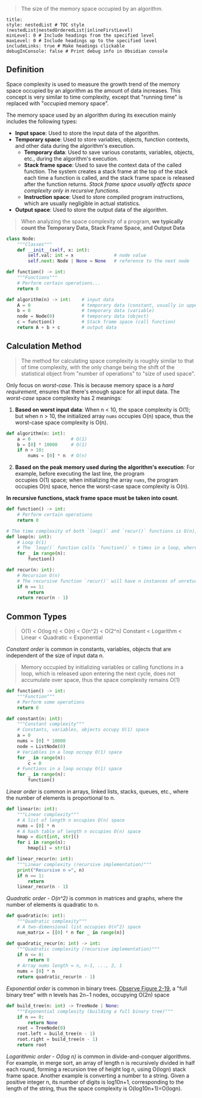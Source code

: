 > The size of the memory space occupied by an algorithm.

```table-of-contents
title: 
style: nestedList # TOC style (nestedList|nestedOrderedList|inlineFirstLevel)
minLevel: 0 # Include headings from the specified level
maxLevel: 0 # Include headings up to the specified level
includeLinks: true # Make headings clickable
debugInConsole: false # Print debug info in Obsidian console
```
## Definition
Space complexity is used to measure the growth trend of the memory space occupied by an algorithm as the amount of data increases. This concept is very similar to time complexity, except that "running time" is replaced with "occupied memory space".

The memory space used by an algorithm during its execution mainly includes the following types:
- **Input space**: Used to store the input data of the algorithm.
- **Temporary space**: Used to store variables, objects, function contexts, and other data during the algorithm's execution.
	- **Temporary data**: Used to save various constants, variables, objects, etc., during the algorithm's execution.
	- **Stack frame space**: Used to save the context data of the called function. The system creates a stack frame at the top of the stack each time a function is called, and the stack frame space is released after the function returns. _Stack frame space usually affects space complexity only in recursive functions._
	- **Instruction space**: Used to store compiled program instructions, which are usually negligible in actual statistics.
- **Output space**: Used to store the output data of the algorithm.
> When analyzing the space complexity of a program, **we typically count the Temporary Data, Stack Frame Space, and Output Data**

```python
class Node:
    """Classes"""
    def __init__(self, x: int):
        self.val: int = x               # node value
        self.next: Node | None = None   # reference to the next node

def function() -> int:
    """Functions"""
    # Perform certain operations...
    return 0

def algorithm(n) -> int:    # input data
    A = 0                   # temporary data (constant, usually in uppercase)
    b = 0                   # temporary data (variable)
    node = Node(0)          # temporary data (object)
    c = function()          # Stack frame space (call function)
    return A + b + c        # output data
```

## Calculation Method
> The method for calculating space complexity is roughly similar to that of time complexity, with the only change being the shift of the statistical object from "number of operations" to "size of used space".

Only focus on _worst-case_. This is because memory space is a _hard requirement_, ensures that there's enough space for all input data.
The _worst-case_ space complexity has 2 meanings:
1. **Based on worst input data**: When n < 10, the space complexity is O(1); but when n > 10, the initialized array `nums` occupies O(n) space, thus the worst-case space complexity is O(n).
```python
def algorithm(n: int):
    a = 0               # O(1)
    b = [0] * 10000     # O(1)
    if n > 10:
        nums = [0] * n  # O(n)
```

2. **Based on the peak memory used during the algorithm's execution**: For example, before executing the last line, the program occupies O(1) space; when initializing the array `nums`, the program occupies O(n) space, hence the worst-case space complexity is O(n).

**In recursive functions, stack frame space must be taken into count**.
```python
def function() -> int:
    # Perform certain operations
    return 0

# The time complexity of both `loop()` and `recur()` functions is O(n), but their space complexities differ. 
def loop(n: int):
    # Loop O(1)
	# The `loop()` function calls `function()` n times in a loop, where each iteration's `function()` returns and releases its stack frame space, so the space complexity remains O(1).
    for _ in range(n):
        function()

def recur(n: int):
    # Recursion O(n)
	# The recursive function `recur()` will have n instances of unreturned `recur()` existing simultaneously during its execution, thus occupying O(n) stack frame space.
    if n == 1:
        return
    return recur(n - 1)
```

## Common Types
> O(1) < O(log n) < O(n) < O(n^2) < O(2^n)
> Constant < Logarithm < Linear < Quadratic < Exponential

_Constant order_ is common in constants, variables, objects that are independent of the size of input data n.
> Memory occupied by initializing variables or calling functions in a loop, which is released upon entering the next cycle, does not accumulate over space, thus the space complexity remains O(1)
```python
def function() -> int:
    """Function"""
    # Perform some operations
    return 0

def constant(n: int):
    """Constant complexity"""
    # Constants, variables, objects occupy O(1) space
    a = 0
    nums = [0] * 10000
    node = ListNode(0)
    # Variables in a loop occupy O(1) space
    for _ in range(n):
        c = 0
    # Functions in a loop occupy O(1) space
    for _ in range(n):
        function()
```

_Linear order_ is common in arrays, linked lists, stacks, queues, etc., where the number of elements is proportional to n.
```python
def linear(n: int):
    """Linear complexity"""
    # A list of length n occupies O(n) space
    nums = [0] * n
    # A hash table of length n occupies O(n) space
    hmap = dict[int, str]()
    for i in range(n):
        hmap[i] = str(i)

def linear_recur(n: int):
    """Linear complexity (recursive implementation)"""
    print("Recursive n =", n)
    if n == 1:
        return
    linear_recur(n - 1)
```

_Quadratic order - O(n^2)_ is common in matrices and graphs, where the number of elements is quadratic to n.
```python
def quadratic(n: int):
    """Quadratic complexity"""
    # A two-dimensional list occupies O(n^2) space
    num_matrix = [[0] * n for _ in range(n)]

def quadratic_recur(n: int) -> int:
    """Quadratic complexity (recursive implementation)"""
    if n <= 0:
        return 0
    # Array nums length = n, n-1, ..., 2, 1
    nums = [0] * n
    return quadratic_recur(n - 1)
```

_Exponential order_ is common in binary trees. [Observe Figure 2-19](https://www.hello-algo.com/en/chapter_computational_complexity/space_complexity.assets/space_complexity_exponential.png), a "full binary tree" with n levels has 2n−1 nodes, occupying O(2n) space
```python
def build_tree(n: int) -> TreeNode | None:
    """Exponential complexity (building a full binary tree)"""
    if n == 0:
        return None
    root = TreeNode(0)
    root.left = build_tree(n - 1)
    root.right = build_tree(n - 1)
    return root
```

_Logarithmic order - O(log n)_ is common in divide-and-conquer algorithms. For example, in merge sort, an array of length n is recursively divided in half each round, forming a recursion tree of height log⁡ n, using O(log⁡n) stack frame space. Another example is converting a number to a string. Given a positive integer n, its number of digits is log10⁡n+1, corresponding to the length of the string, thus the space complexity is O(log10⁡n+1)=O(log⁡n).

